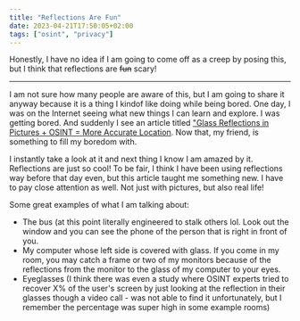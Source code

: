 ```yaml
---
title: "Reflections Are Fun"
date: 2023-04-21T17:50:05+02:00
tags: ["osint", "privacy"]
---
```


Honestly, I have no idea if I am going to come off as a creep by posing this,
but I think that reflections are ~~fun~~ scary!

--- 

I am not sure how many people are aware of this, but I am going to share it
anyway because it is a thing I kindof like doing while being bored. One day, I
was on the Internet seeing what new things I can learn and explore. I was
getting bored. And suddenly I see an article titled ["Glass Reflections in
Pictures + OSINT = More Accurate
Location](https://ioactive.com/glass-reflections-in-pictures-osint-more-accurate-location/).
Now that, my friend, is something to fill my boredom with.

I instantly take a look at it and next thing I know I am amazed by it.
Reflections are just so cool! To be fair, I think I have been using reflections
way before that day even, but this article taught me something new. I have to
pay close attention as well. Not just with pictures, but also real life!

Some great examples of what I am talking about:
 - The bus (at this point literally engineered to stalk others lol. Look out
   the window and you can see the phone of the person that is right in front of
   you. 
 - My computer whose left side is covered with glass. If you come in my room,
   you may catch a frame or two of my monitors because of the reflections from
   the monitor to the glass of my computer to your eyes.
 - Eyeglasses (I think there was even a study where OSINT experts tried to
   recover X% of the user's screen by just looking at the reflection in their
   glasses though a video call - was not able to find it unfortunately, but I
   remember the percentage was super high in some example rooms)
